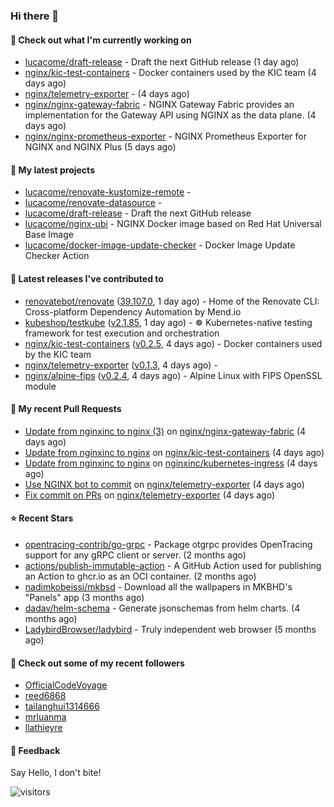 ### Hi there 👋

#### 👷 Check out what I'm currently working on

- [lucacome/draft-release](https://github.com/lucacome/draft-release) - Draft the next GitHub release (1 day ago)
- [nginx/kic-test-containers](https://github.com/nginx/kic-test-containers) - Docker containers used by the KIC team (4 days ago)
- [nginx/telemetry-exporter](https://github.com/nginx/telemetry-exporter) -  (4 days ago)
- [nginx/nginx-gateway-fabric](https://github.com/nginx/nginx-gateway-fabric) - NGINX Gateway Fabric provides an implementation for the Gateway API using NGINX as the data plane. (4 days ago)
- [nginx/nginx-prometheus-exporter](https://github.com/nginx/nginx-prometheus-exporter) - NGINX Prometheus Exporter for NGINX and NGINX Plus (5 days ago)

#### 🌱 My latest projects

- [lucacome/renovate-kustomize-remote](https://github.com/lucacome/renovate-kustomize-remote) - 
- [lucacome/renovate-datasource](https://github.com/lucacome/renovate-datasource) - 
- [lucacome/draft-release](https://github.com/lucacome/draft-release) - Draft the next GitHub release
- [lucacome/nginx-ubi](https://github.com/lucacome/nginx-ubi) - NGINX Docker image based on Red Hat Universal Base Image
- [lucacome/docker-image-update-checker](https://github.com/lucacome/docker-image-update-checker) - Docker Image Update Checker Action

#### 🔭 Latest releases I've contributed to

- [renovatebot/renovate](https://github.com/renovatebot/renovate) ([39.107.0](https://github.com/renovatebot/renovate/releases/tag/39.107.0), 1 day ago) - Home of the Renovate CLI: Cross-platform Dependency Automation by Mend.io
- [kubeshop/testkube](https://github.com/kubeshop/testkube) ([v2.1.85](https://github.com/kubeshop/testkube/releases/tag/v2.1.85), 1 day ago) - ☸️ Kubernetes-native testing framework for test execution and orchestration
- [nginx/kic-test-containers](https://github.com/nginx/kic-test-containers) ([v0.2.5](https://github.com/nginx/kic-test-containers/releases/tag/v0.2.5), 4 days ago) - Docker containers used by the KIC team
- [nginx/telemetry-exporter](https://github.com/nginx/telemetry-exporter) ([v0.1.3](https://github.com/nginx/telemetry-exporter/releases/tag/v0.1.3), 4 days ago) - 
- [nginx/alpine-fips](https://github.com/nginx/alpine-fips) ([v0.2.4](https://github.com/nginx/alpine-fips/releases/tag/v0.2.4), 4 days ago) - Alpine Linux with FIPS OpenSSL module

#### 🔨 My recent Pull Requests

- [Update from nginxinc to nginx (3)](https://github.com/nginx/nginx-gateway-fabric/pull/3000) on [nginx/nginx-gateway-fabric](https://github.com/nginx/nginx-gateway-fabric) (4 days ago)
- [Update from nginxinc to nginx](https://github.com/nginx/kic-test-containers/pull/132) on [nginx/kic-test-containers](https://github.com/nginx/kic-test-containers) (4 days ago)
- [Update from nginxinc to nginx](https://github.com/nginxinc/kubernetes-ingress/pull/7103) on [nginxinc/kubernetes-ingress](https://github.com/nginxinc/kubernetes-ingress) (4 days ago)
- [Use NGINX bot to commit](https://github.com/nginx/telemetry-exporter/pull/335) on [nginx/telemetry-exporter](https://github.com/nginx/telemetry-exporter) (4 days ago)
- [Fix commit on PRs](https://github.com/nginx/telemetry-exporter/pull/334) on [nginx/telemetry-exporter](https://github.com/nginx/telemetry-exporter) (4 days ago)

#### ⭐ Recent Stars

- [opentracing-contrib/go-grpc](https://github.com/opentracing-contrib/go-grpc) - Package otgrpc provides OpenTracing support for any gRPC client or server. (2 months ago)
- [actions/publish-immutable-action](https://github.com/actions/publish-immutable-action) - A GitHub Action used for publishing an Action to ghcr.io as an OCI container.  (2 months ago)
- [nadimkobeissi/mkbsd](https://github.com/nadimkobeissi/mkbsd) - Download all the wallpapers in MKBHD&#39;s &#34;Panels&#34; app (3 months ago)
- [dadav/helm-schema](https://github.com/dadav/helm-schema) - Generate jsonschemas from helm charts. (4 months ago)
- [LadybirdBrowser/ladybird](https://github.com/LadybirdBrowser/ladybird) - Truly independent web browser (5 months ago)

#### 👯 Check out some of my recent followers

- [OfficialCodeVoyage](https://github.com/OfficialCodeVoyage)
- [reed6868](https://github.com/reed6868)
- [tailanghui1314666](https://github.com/tailanghui1314666)
- [mrluanma](https://github.com/mrluanma)
- [llathieyre](https://github.com/llathieyre)

#### 💬 Feedback

Say Hello, I don't bite!

![visitors](https://visitor-badge.laobi.icu/badge?page_id=lucacome.visitor-badge)
#
